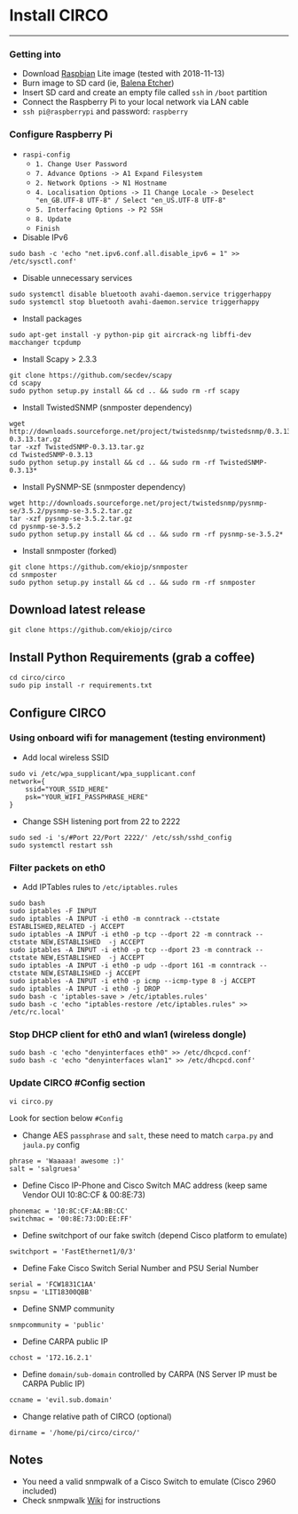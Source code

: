 # Install CIRCO
***
### Getting into
* Download [Raspbian](https://www.raspberrypi.org/downloads/raspbian/) Lite image (tested with 2018-11-13)
* Burn image to SD card (ie, [Balena Etcher](https://www.balena.io/etcher/))
* Insert SD card and create an empty file called `ssh` in `/boot` partition
* Connect the Raspberry Pi to your local network via LAN cable
* `ssh pi@raspberrypi` and password: `raspberry`
### Configure Raspberry Pi
* `raspi-config`
  * `1. Change User Password`
  * `7. Advance Options -> A1 Expand Filesystem`
  * `2. Network Options -> N1 Hostname`
  * `4. Localisation Options -> I1 Change Locale -> Deselect "en_GB.UTF-8 UTF-8" / Select "en_US.UTF-8 UTF-8"`
  * `5. Interfacing Options -> P2 SSH`
  * `8. Update`
  * `Finish`
* Disable IPv6
```
sudo bash -c 'echo "net.ipv6.conf.all.disable_ipv6 = 1" >> /etc/sysctl.conf'
```
* Disable unnecessary services
```
sudo systemctl disable bluetooth avahi-daemon.service triggerhappy
sudo systemctl stop bluetooth avahi-daemon.service triggerhappy
```
* Install packages
```
sudo apt-get install -y python-pip git aircrack-ng libffi-dev macchanger tcpdump
```
* Install Scapy > 2.3.3
```
git clone https://github.com/secdev/scapy
cd scapy
sudo python setup.py install && cd .. && sudo rm -rf scapy
```
* Install TwistedSNMP (snmposter dependency) 
```
wget http://downloads.sourceforge.net/project/twistedsnmp/twistedsnmp/0.3.13/TwistedSNMP-0.3.13.tar.gz
tar -xzf TwistedSNMP-0.3.13.tar.gz
cd TwistedSNMP-0.3.13
sudo python setup.py install && cd .. && sudo rm -rf TwistedSNMP-0.3.13*
```
* Install PySNMP-SE (snmposter dependency)
```
wget http://downloads.sourceforge.net/project/twistedsnmp/pysnmp-se/3.5.2/pysnmp-se-3.5.2.tar.gz
tar -xzf pysnmp-se-3.5.2.tar.gz
cd pysnmp-se-3.5.2
sudo python setup.py install && cd .. && sudo rm -rf pysnmp-se-3.5.2*
```
* Install snmposter (forked)
```
git clone https://github.com/ekiojp/snmposter
cd snmposter
sudo python setup.py install && cd .. && sudo rm -rf snmposter
```
## Download latest release
```
git clone https://github.com/ekiojp/circo
```
## Install Python Requirements (grab a coffee)
```
cd circo/circo
sudo pip install -r requirements.txt
```
## Configure CIRCO
### Using onboard wifi for management (testing environment)
* Add local wireless SSID
```
sudo vi /etc/wpa_supplicant/wpa_supplicant.conf
network={
    ssid="YOUR_SSID_HERE"
    psk="YOUR_WIFI_PASSPHRASE_HERE"
}
```
* Change SSH listening port from 22 to 2222
```
sudo sed -i 's/#Port 22/Port 2222/' /etc/ssh/sshd_config
sudo systemctl restart ssh
```
### Filter packets on eth0
* Add IPTables rules to `/etc/iptables.rules`
```
sudo bash
sudo iptables -F INPUT
sudo iptables -A INPUT -i eth0 -m conntrack --ctstate ESTABLISHED,RELATED -j ACCEPT
sudo iptables -A INPUT -i eth0 -p tcp --dport 22 -m conntrack --ctstate NEW,ESTABLISHED  -j ACCEPT 
sudo iptables -A INPUT -i eth0 -p tcp --dport 23 -m conntrack --ctstate NEW,ESTABLISHED  -j ACCEPT
sudo iptables -A INPUT -i eth0 -p udp --dport 161 -m conntrack --ctstate NEW,ESTABLISHED -j ACCEPT
sudo iptables -A INPUT -i eth0 -p icmp --icmp-type 8 -j ACCEPT
sudo iptables -A INPUT -i eth0 -j DROP
sudo bash -c 'iptables-save > /etc/iptables.rules'
sudo bash -c 'echo "iptables-restore /etc/iptables.rules" >> /etc/rc.local'
```
### Stop DHCP client for eth0 and wlan1 (wireless dongle)
```
sudo bash -c 'echo "denyinterfaces eth0" >> /etc/dhcpcd.conf'
sudo bash -c 'echo "denyinterfaces wlan1" >> /etc/dhcpcd.conf'
```
### Update CIRCO #Config section
``` 
vi circo.py
```
Look for section below `#Config`

* Change AES `passphrase` and `salt`, these need to match `carpa.py` and `jaula.py` config
```
phrase = 'Waaaaa! awesome :)'
salt = 'salgruesa'
```
* Define Cisco IP-Phone and Cisco Switch MAC address (keep same Vendor OUI 10:8C:CF & 00:8E:73)
```
phonemac = '10:8C:CF:AA:BB:CC'
switchmac = '00:8E:73:DD:EE:FF'
```
* Define switchport of our fake switch (depend Cisco platform to emulate)
```
switchport = 'FastEthernet1/0/3'
```
* Define Fake Cisco Switch Serial Number and PSU Serial Number
```
serial = 'FCW1831C1AA'
snpsu = 'LIT18300QBB'
```
* Define SNMP community
```
snmpcommunity = 'public'
```
* Define CARPA public IP
```
cchost = '172.16.2.1'
```
* Define `domain/sub-domain` controlled by CARPA (NS Server IP must be CARPA Public IP)
```
ccname = 'evil.sub.domain'
```
* Change relative path of CIRCO (optional)
```
dirname = '/home/pi/circo/circo/'
```

## Notes
* You need a valid snmpwalk of a Cisco Switch to emulate (Cisco 2960 included)
* Check snmpwalk [Wiki](https://github.com/ekiojp/circo/wiki/SNMP-Walks) for instructions
